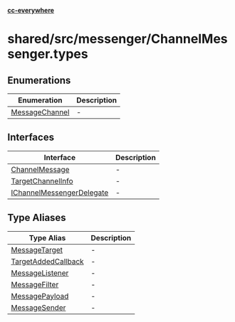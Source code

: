[**cc-everywhere**](../../../../index.md)

<HorizontalLine />

# shared/src/messenger/ChannelMessenger.types

## Enumerations

| Enumeration | Description |
| ------ | ------ |
| [MessageChannel](enumerations/message-channel.md) | - |

## Interfaces

| Interface | Description |
| ------ | ------ |
| [ChannelMessage](interfaces/channel-message.md) | - |
| [TargetChannelInfo](interfaces/target-channel-info.md) | - |
| [IChannelMessengerDelegate](interfaces/i-channel-messenger-delegate.md) | - |

## Type Aliases

| Type Alias | Description |
| ------ | ------ |
| [MessageTarget](type-aliases/message-target.md) | - |
| [TargetAddedCallback](type-aliases/target-added-callback.md) | - |
| [MessageListener](type-aliases/message-listener.md) | - |
| [MessageFilter](type-aliases/message-filter.md) | - |
| [MessagePayload](type-aliases/message-payload.md) | - |
| [MessageSender](type-aliases/message-sender.md) | - |
